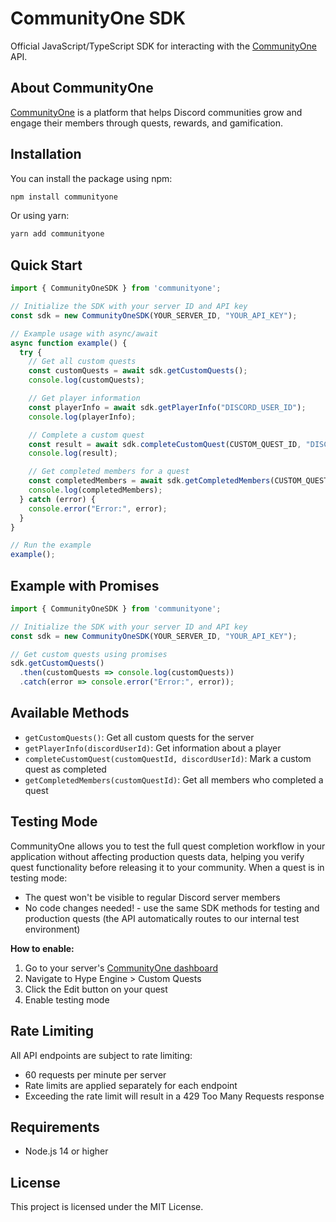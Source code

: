 # CommunityOne SDK

Official JavaScript/TypeScript SDK for interacting with the [CommunityOne](https://communityone.io) API.

## About CommunityOne

[CommunityOne](https://communityone.io) is a platform that helps Discord communities grow and engage their members through quests, rewards, and gamification.

## Installation

You can install the package using npm:

```bash
npm install communityone
```

Or using yarn:

```bash
yarn add communityone
```

## Quick Start

```typescript
import { CommunityOneSDK } from 'communityone';

// Initialize the SDK with your server ID and API key
const sdk = new CommunityOneSDK(YOUR_SERVER_ID, "YOUR_API_KEY");

// Example usage with async/await
async function example() {
  try {
    // Get all custom quests
    const customQuests = await sdk.getCustomQuests();
    console.log(customQuests);

    // Get player information
    const playerInfo = await sdk.getPlayerInfo("DISCORD_USER_ID");
    console.log(playerInfo);

    // Complete a custom quest
    const result = await sdk.completeCustomQuest(CUSTOM_QUEST_ID, "DISCORD_USER_ID");
    console.log(result);

    // Get completed members for a quest
    const completedMembers = await sdk.getCompletedMembers(CUSTOM_QUEST_ID);
    console.log(completedMembers);
  } catch (error) {
    console.error("Error:", error);
  }
}

// Run the example
example();
```

## Example with Promises

```typescript
import { CommunityOneSDK } from 'communityone';

// Initialize the SDK with your server ID and API key
const sdk = new CommunityOneSDK(YOUR_SERVER_ID, "YOUR_API_KEY");

// Get custom quests using promises
sdk.getCustomQuests()
  .then(customQuests => console.log(customQuests))
  .catch(error => console.error("Error:", error));
```

## Available Methods

- `getCustomQuests()`: Get all custom quests for the server
- `getPlayerInfo(discordUserId)`: Get information about a player
- `completeCustomQuest(customQuestId, discordUserId)`: Mark a custom quest as completed
- `getCompletedMembers(customQuestId)`: Get all members who completed a quest

## Testing Mode

CommunityOne allows you to test the full quest completion workflow in your application without affecting production quests data, helping you verify quest functionality before releasing it to your community. When a quest is in testing mode:
- The quest won't be visible to regular Discord server members
- No code changes needed! - use the same SDK methods for testing and production quests (the API automatically routes to our internal test environment)

**How to enable:**
1. Go to your server's [CommunityOne dashboard](https://communityone.io/dashboard)
2. Navigate to Hype Engine > Custom Quests
3. Click the Edit button on your quest
4. Enable testing mode

## Rate Limiting

All API endpoints are subject to rate limiting:
- 60 requests per minute per server
- Rate limits are applied separately for each endpoint
- Exceeding the rate limit will result in a 429 Too Many Requests response

## Requirements

- Node.js 14 or higher

## License

This project is licensed under the MIT License. 